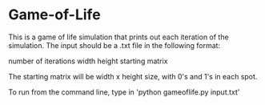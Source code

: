 # Game-of-Life
This is a game of life simulation that prints out each iteration of the simulation.
The input should be a .txt file in the following format:

number of iterations
width height
starting matrix

The starting matrix will be width x height size, with 0's and 1's in each spot.

To run from the command line, type in 'python gameoflife.py input.txt'

